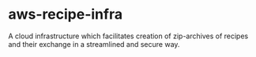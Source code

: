 # aws-recipe-infra
A cloud infrastructure which facilitates creation of zip-archives of recipes and their exchange in a streamlined and secure way.
